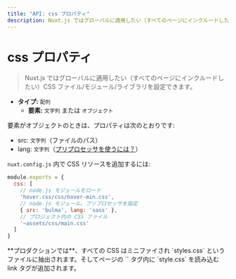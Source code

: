 ```yaml
---
title: "API: css プロパティ"
description: Nuxt.js ではグローバルに適用したい（すべてのページにインクルードしたい）CSS ファイル/モジュール/ライブラリを設定できます。
---
```


<!-- title: "API: The css Property" -->
<!-- description: Nuxt.js lets you define the CSS files/modules/libraries you want to set globally (included in every pages). -->

<!-- # The css Property -->

# css プロパティ

<!-- \> Nuxt.js lets you define the CSS files/modules/libraries you want to set globally (included in every pages). -->

> Nuxt.js ではグローバルに適用したい（すべてのページにインクルードしたい）CSS ファイル/モジュール/ライブラリを設定できます。

<!-- - **Type:** `Array` -->
<!--   - **Items:** `String` or `Object` -->

- **タイプ:** `配列`
  - **要素:** `文字列` または `オブジェクト`

<!-- If the item is an object, the properties are: -->

要素がオブジェクトのときは、プロパティは次のとおりです:

<!-- - src: `String` (path of the file) -->
<!-- - lang: `String` ([pre-processor used](/guide/pages#using-pre-processors)) -->

- src: `文字列`（ファイルのパス）
- lang: `文字列`（[プリプロセッサを使うには？](/faq/pre-processors)）

<!-- In `nuxt.config.js`, add the CSS resources: -->

`nuxt.config.js` 内で CSS リソースを追加するには:

<!-- ```js -->
<!-- module.exports = { -->
<!--   css: [ -->
<!--     // Load a node.js module -->
<!--     'hover.css/css/hover-min.css', -->
<!--     // node.js module but we specify the pre-processor -->
<!--     { src: 'bulma', lang: 'sass' }, -->
<!--     // Css file in the project -->
<!--     '~assets/css/main.css' -->
<!--   ] -->
<!-- } -->
<!-- ``` -->

```js
module.exports = {
  css: [
    // node.js モジュールをロード
    'hover.css/css/hover-min.css',
    // node.js モジュール。プリプロセッサを指定
    { src: 'bulma', lang: 'sass' },
    // プロジェクト内の CSS ファイル
    '~assets/css/main.css'
  ]
}
```

<!-- <p class="Alert">**In production**, all CSS will be minified and extracted in a file named `styles.css` and added in the `<head>` of the page.</p> -->

<p class="Alert">**プロダクションでは**、すべての CSS はミニファイされ `styles.css` というファイルに抽出されます。そしてページの `<head>` タグ内に `style.css` を読み込む link タグが追加されます。</p>
